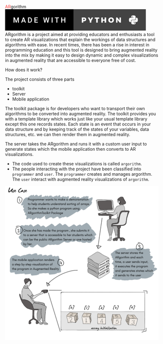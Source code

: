<div class="hero-banner">
    <span class="hero-text"><span style="color:#F9413C;">AR</span>gorithm</span>
    <img src="img/made_with_python.svg">
</div>
ARgorithm is a project aimed at providing educators and enthusiasts a tool to create AR visualizations that explain the workings of data structures and algorithms with ease. In recent times, there has been a rise in interest in programming education and this tool is designed to bring augmented reality into the mix by making it easy to design dynamic and complex visualizations in augmented reality that are accessible to everyone free of cost.

How does it work?

The project consists of three parts

- toolkit
- Server
- Mobile application

The toolkit package is for developers who want to transport their own algorithms to be converted into augmented reality. The toolkit provides you with a template library which works just like your usual template library except this one records states. Each state is an event that occurs in your data structure and by keeping track of the states of your variables, data structures, etc. we can then render them in augmented reality.

The server takes the ARgorithm and runs it with a custom user input to generate states which the mobile application then converts to AR visualizations.

- The code used to create these visualizations is called `argorithm`.
- The people interacting with the project have been classified into `programmer` and `user`. The `programmer` creates and manages argorithm. The `user` interact with augmented reality visualizations of `argorithm`.

![](img/workflow.png)